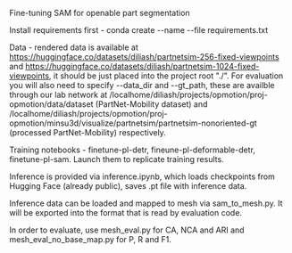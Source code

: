 Fine-tuning SAM for openable part segmentation 

Install requirements first - conda create --name <env> --file requirements.txt

Data - rendered data is available at https://huggingface.co/datasets/diliash/partnetsim-256-fixed-viewpoints and https://huggingface.co/datasets/diliash/partnetsim-1024-fixed-viewpoints, it should be just placed into the project root "./". For evaluation you will also need to specify --data_dir and --gt_path, these are availble through our lab network at /localhome/diliash/projects/opmotion/proj-opmotion/data/dataset (PartNet-Mobility dataset) and /localhome/diliash/projects/opmotion/proj-opmotion/minsu3d/visualize/partnetsim/partnetsim-nonoriented-gt (processed PartNet-Mobility) respectively. 

Training notebooks - finetune-pl-detr, fineune-pl-deformable-detr, finetune-pl-sam. Launch them to replicate training results. 

Inference is provided via inference.ipynb, which loads checkpoints from Hugging Face (already public), saves .pt file with inference data. 

Inference data can be loaded and mapped to mesh via sam_to_mesh.py. It will be exported into the format that is read by evaluation code. 

In order to evaluate, use mesh_eval.py for CA, NCA and ARI and mesh_eval_no_base_map.py for P, R and F1.
